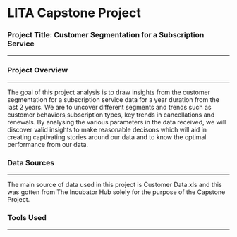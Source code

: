 # LITA Capstone Project 

### Project Title: Customer Segmentation for a Subscription Service 
- - - 

### Project Overview
- - -
The goal of this project analysis is to draw insights from the customer segmentation for a subscription service data for a year duration from the last 2 years. We are to uncover different segments and trends such as customer behaviors,subscription types, key trends in cancellations and renewals. By analysing the various parameters in the data received, we will discover valid insights to make reasonable decisons which will aid in creating captivating stories around our data and to know the optimal performance from our data.

### Data Sources 
- - -
The main source of data used in this project is Customer Data.xls and this was gotten from The Incubator Hub solely for the purpose of the Capstone Project. 

### Tools Used 
- - -
